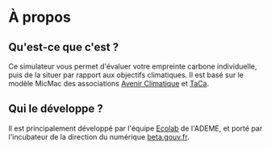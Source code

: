 # À propos

## Qu'est-ce que c'est ? 

Ce simulateur vous permet d'évaluer votre empreinte carbone individuelle, puis de la situer par rapport aux objectifs climatiques. Il est basé sur le modèle MicMac des associations [Avenir Climatique](https://avenirclimatique.org/les-outils/) et [TaCa](https://www.taca.asso.fr/).

## Qui le développe ?

Il est principalement développé par l'équipe [Ecolab](https://ecolab.ademe.fr) de l'ADEME, et porté par l'incubateur de la direction du numérique [beta.gouv.fr](https://beta.gouv.fr).

